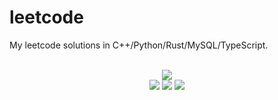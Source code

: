 # leetcode
My leetcode solutions in C++/Python/Rust/MySQL/TypeScript.

<div align="center">
<br/>
<img src="https://img.shields.io/badge/Solved-845/3368%20=%2025%25-blue.svg?style=flat-square" />
<br/>
<img src="https://img.shields.io/badge/Easy-313/839-5CB85D.svg?style=flat-square" />
<img src="https://img.shields.io/badge/Medium-422/1760-F0AE4E.svg?style=flat-square" />
<img src="https://img.shields.io/badge/Hard-110/769-D95450.svg?style=flat-square" />
</div>